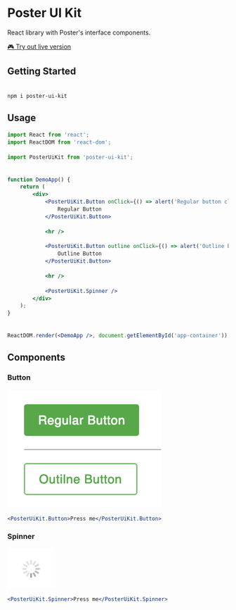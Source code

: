 # Poster UI Kit

React library with Poster's interface components. 

[🎮 Try out live version](https://codesandbox.io/s/j1qvxx0m5?fontsize=14) 



## Getting Started

```bash

npm i poster-ui-kit

```


## Usage

```jsx harmony
import React from 'react';
import ReactDOM from 'react-dom';

import PosterUiKit from 'poster-ui-kit';


function DemoApp() {
    return (
        <div>
            <PosterUiKit.Button onClick={() => alert('Regular button clicked')}>
                Regular Button
            </PosterUiKit.Button>

            <hr />

            <PosterUiKit.Button outline onClick={() => alert('Outline button have been clicked')}>
                Outline Button
            </PosterUiKit.Button>

            <hr />

            <PosterUiKit.Spinner />
        </div>
    );
}


ReactDOM.render(<DemoApp />, document.getElementById('app-container'));
```


## Components


### Button

![Buttons visual](https://github.com/joinposter/poster-ui-kit/blob/master/example/img/buttons.png?raw=true)


```jsx harmony
<PosterUiKit.Button>Press me</PosterUiKit.Button>
```


### Spinner

![Spinner visual](https://github.com/joinposter/poster-ui-kit/blob/master/example/img/spinner.png?raw=true)


```jsx harmony
<PosterUiKit.Spinner>Press me</PosterUiKit.Spinner>
```

